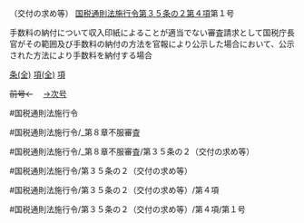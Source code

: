 （交付の求め等）
[国税通則法施行令第３５条の２第４項](国税通則法施行＿令＿第３５条の２第４項)第１号

手数料の納付について収入印紙によることが適当でない審査請求として国税庁長官がその範囲及び手数料の納付の方法を官報により公示した場合において、公示された方法により手数料を納付する場合

[条(全)](国税通則法施行＿令＿第３５条の２_.md)    [項(全)](国税通則法施行＿令＿第３５条の２第４項_.md)    [項](国税通則法施行＿令＿第３５条の２第４項.md)

~~前号←~~　  [→次号](国税通則法施行＿令＿第３５条の２第４項第２号.md)

#国税通則法施行令

#国税通則法施行令/_第８章不服審査

#国税通則法施行令/_第８章不服審査/第３５条の２（交付の求め等）

#国税通則法施行令/第３５条の２（交付の求め等）

#国税通則法施行令/第３５条の２（交付の求め等）/第４項

#国税通則法施行令/第３５条の２（交付の求め等）/第４項/第１号

